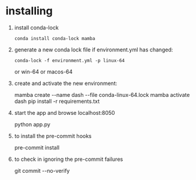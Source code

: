 # installing

1) install conda-lock

       conda install conda-lock mamba

2) generate a new conda lock file if environment.yml has changed:

       conda-lock -f environment.yml -p linux-64

   or win-64 or macos-64

3) create and activate the new environment:

      mamba create --name dash --file conda-linux-64.lock
      mamba activate dash
      pip install -r requirements.txt

4) start the app and browse localhost:8050

     python app.py

5) to install the pre-commit hooks

     pre-commit install

6) to check in ignoring the pre-commit failures

     git commit --no-verify
